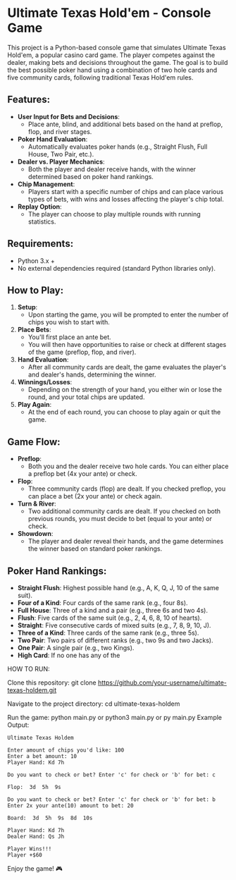 # Ultimate Texas Hold'em - Console Game

This project is a Python-based console game that simulates Ultimate Texas Hold'em, a popular casino card game. The player competes against the dealer, making bets and decisions throughout the game. The goal is to build the best possible poker hand using a combination of two hole cards and five community cards, following traditional Texas Hold'em rules.

## Features:

- **User Input for Bets and Decisions**:
  - Place ante, blind, and additional bets based on the hand at preflop, flop, and river stages.
- **Poker Hand Evaluation**:
  - Automatically evaluates poker hands (e.g., Straight Flush, Full House, Two Pair, etc.).
- **Dealer vs. Player Mechanics**:
  - Both the player and dealer receive hands, with the winner determined based on poker hand rankings.
- **Chip Management**:
  - Players start with a specific number of chips and can place various types of bets, with wins and losses affecting the player's chip total.
- **Replay Option**:
  - The player can choose to play multiple rounds with running statistics.

## Requirements:

- Python 3.x +
- No external dependencies required (standard Python libraries only).

## How to Play:

1. **Setup**:
   - Upon starting the game, you will be prompted to enter the number of chips you wish to start with.
2. **Place Bets**:
   - You'll first place an ante bet.
   - You will then have opportunities to raise or check at different stages of the game (preflop, flop, and river).
3. **Hand Evaluation**:
   - After all community cards are dealt, the game evaluates the player's and dealer's hands, determining the winner.
4. **Winnings/Losses**:
   - Depending on the strength of your hand, you either win or lose the round, and your total chips are updated.
5. **Play Again**:
   - At the end of each round, you can choose to play again or quit the game.

## Game Flow:

- **Preflop**:
  - Both you and the dealer receive two hole cards. You can either place a preflop bet (4x your ante) or check.
- **Flop**:
  - Three community cards (flop) are dealt. If you checked preflop, you can place a bet (2x your ante) or check again.
- **Turn & River**:
  - Two additional community cards are dealt. If you checked on both previous rounds, you must decide to bet (equal to your ante) or check.
- **Showdown**:
  - The player and dealer reveal their hands, and the game determines the winner based on standard poker rankings.

## Poker Hand Rankings:

- **Straight Flush**: Highest possible hand (e.g., A, K, Q, J, 10 of the same suit).
- **Four of a Kind**: Four cards of the same rank (e.g., four 8s).
- **Full House**: Three of a kind and a pair (e.g., three 6s and two 4s).
- **Flush**: Five cards of the same suit (e.g., 2, 4, 6, 8, 10 of hearts).
- **Straight**: Five consecutive cards of mixed suits (e.g., 7, 8, 9, 10, J).
- **Three of a Kind**: Three cards of the same rank (e.g., three 5s).
- **Two Pair**: Two pairs of different ranks (e.g., two 9s and two Jacks).
- **One Pair**: A single pair (e.g., two Kings).
- **High Card**: If no one has any of the

HOW TO RUN:

Clone this repository:
git clone https://github.com/your-username/ultimate-texas-holdem.git

Navigate to the project directory:
cd ultimate-texas-holdem

Run the game:
python main.py
or python3 main.py
or py main.py
Example Output:

    Ultimate Texas Holdem

    Enter amount of chips you'd like: 100
    Enter a bet amount: 10
    Player Hand: Kd 7h

    Do you want to check or bet? Enter 'c' for check or 'b' for bet: c

    Flop:  3d  5h  9s

    Do you want to check or bet? Enter 'c' for check or 'b' for bet: b
    Enter 2x your ante(10) amount to bet: 20

    Board:  3d  5h  9s  8d  10s

    Player Hand: Kd 7h
    Dealer Hand: Qs Jh

    Player Wins!!!
    Player +$60

Enjoy the game! 🎮
